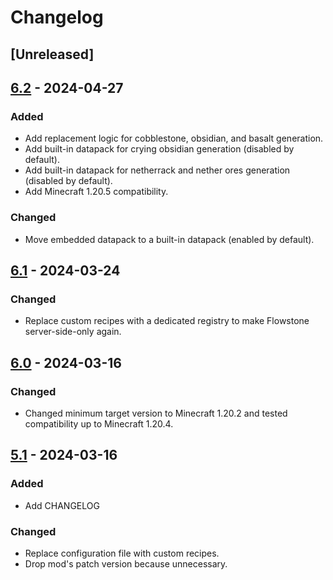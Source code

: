 # Changelog

## [Unreleased]

## [6.2] - 2024-04-27

### Added

+ Add replacement logic for cobblestone, obsidian, and basalt generation.
+ Add built-in datapack for crying obsidian generation (disabled by default).
+ Add built-in datapack for netherrack and nether ores generation (disabled by default).
+ Add Minecraft 1.20.5 compatibility.

### Changed

+ Move embedded datapack to a built-in datapack (enabled by default).

## [6.1] - 2024-03-24

### Changed

+ Replace custom recipes with a dedicated registry to make Flowstone server-side-only again.

## [6.0] - 2024-03-16

### Changed

+ Changed minimum target version to Minecraft 1.20.2 and tested compatibility up to Minecraft 1.20.4.

## [5.1] - 2024-03-16

### Added

+ Add CHANGELOG

### Changed

+ Replace configuration file with custom recipes.
+ Drop mod's patch version because unnecessary.

[6.2]: https://github.com/NivOridocs/flowstone/releases/tag/6.2
[6.1]: https://github.com/NivOridocs/flowstone/releases/tag/6.1
[6.0]: https://github.com/NivOridocs/flowstone/releases/tag/6.0
[5.1]: https://github.com/NivOridocs/flowstone/releases/tag/5.1
